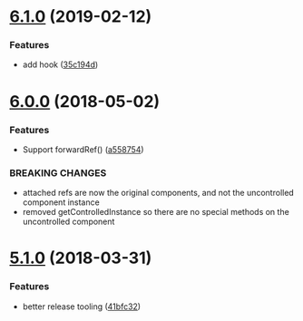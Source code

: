 # [6.1.0](https://github.com/jquense/uncontrollable/compare/v6.0.0...v6.1.0) (2019-02-12)


### Features

* add hook ([35c194d](https://github.com/jquense/uncontrollable/commit/35c194d))



<a name="6.0.0"></a>
# [6.0.0](https://github.com/jquense/uncontrollable/compare/v5.1.0...v6.0.0) (2018-05-02)


### Features

* Support forwardRef() ([a558754](https://github.com/jquense/uncontrollable/commit/a558754))


### BREAKING CHANGES

* attached refs are now the original components, and not
the uncontrolled component instance
* removed getControlledInstance so there are no special
methods on the uncontrolled component

<a name="5.1.0"></a>
# [5.1.0](https://github.com/jquense/uncontrollable/compare/v5.0.0...v5.1.0) (2018-03-31)


### Features

* better release tooling ([41bfc32](https://github.com/jquense/uncontrollable/commit/41bfc32))
